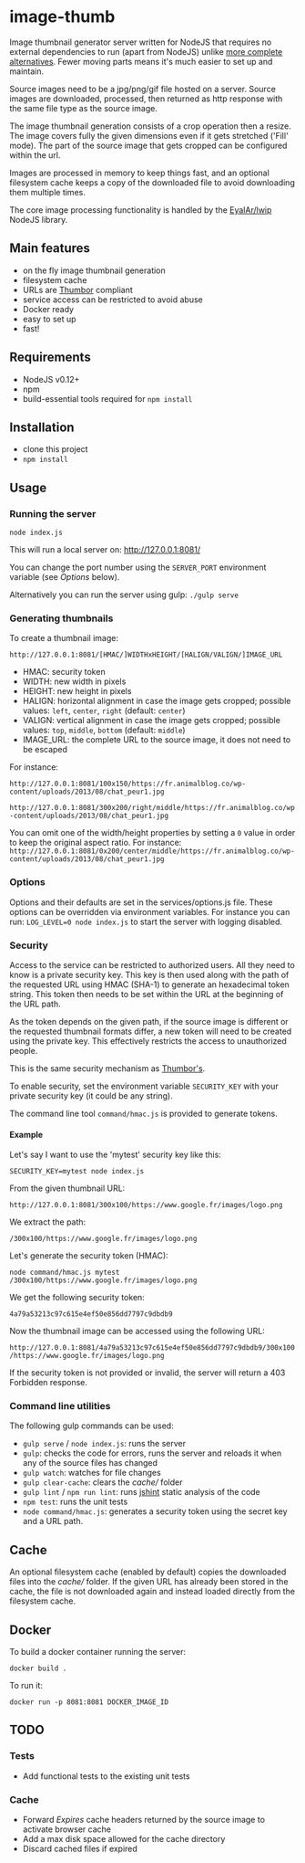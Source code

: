 # image-thumb

Image thumbnail generator server written for NodeJS that requires no external
dependencies to run (apart from NodeJS) unlike
[more complete](https://github.com/thumbor/thumbor/wiki/Requirements)
[alternatives](https://github.com/ssaw/openross#requirements).
Fewer moving parts means it's much easier to set up and maintain.

Source images need to be a jpg/png/gif file hosted on a server. Source
images are downloaded, processed, then returned as http response with the same
file type as the source image.

The image thumbnail generation consists of a crop operation then a resize.
The image covers fully the given dimensions even if it gets stretched ('Fill' mode).
The part of the source image that gets cropped can be configured within the url.

Images are processed in memory to keep things fast, and an optional filesystem
cache keeps a copy of the downloaded file to avoid downloading them multiple
times.

The core image processing functionality is handled by the
[EyalAr/lwip](https://github.com/EyalAr/lwip) NodeJS library.

## Main features

- on the fly image thumbnail generation
- filesystem cache
- URLs are [Thumbor](https://github.com/thumbor/thumbor) compliant
- service access can be restricted to avoid abuse
- Docker ready
- easy to set up
- fast!

## Requirements

- NodeJS v0.12+
- npm
- build-essential tools required for `npm install`

## Installation

- clone this project
- ```npm install```

## Usage

### Running the server

```node index.js```

This will run a local server on: http://127.0.0.1:8081/

You can change the port number using the `SERVER_PORT` environment variable
(see _Options_ below).

Alternatively you can run the server using gulp:
```./gulp serve```

### Generating thumbnails

To create a thumbnail image:

```http://127.0.0.1:8081/[HMAC/]WIDTHxHEIGHT/[HALIGN/VALIGN/]IMAGE_URL```

- HMAC: security token
- WIDTH: new width in pixels
- HEIGHT: new height in pixels
- HALIGN: horizontal alignment in case the image gets cropped; possible values:
`left`, `center`, `right` (default: `center`)
- VALIGN: vertical alignment in case the image gets cropped; possible values:
`top`, `middle`, `bottom` (default: `middle`)
- IMAGE_URL: the complete URL to the source image, it does not need to be escaped

For instance:

`http://127.0.0.1:8081/100x150/https://fr.animalblog.co/wp-content/uploads/2013/08/chat_peur1.jpg`

`http://127.0.0.1:8081/300x200/right/middle/https://fr.animalblog.co/wp-content/uploads/2013/08/chat_peur1.jpg`

You can omit one of the width/height properties by setting a `0` value in order
to keep the original aspect ratio. For instance:
`http://127.0.0.1:8081/0x200/center/middle/https://fr.animalblog.co/wp-content/uploads/2013/08/chat_peur1.jpg`

### Options

Options and their defaults are set in the services/options.js file.
These options can be overridden via environment variables.
For instance you can run: ```LOG_LEVEL=0 node index.js``` to start the server
with logging disabled.

### Security

Access to the service can be restricted to authorized users. All they need to
know is a private security key. This key is then used along with the path of the
requested URL using HMAC (SHA-1) to generate an hexadecimal token string. This
token then needs to be set within the URL at the beginning of the URL path.

As the token depends on the given path, if the source image is different or the
requested thumbnail formats differ, a new token will need to be created using the
private key. This effectively restricts the access to unauthorized people.

This is the same security mechanism as
[Thumbor's](https://github.com/thumbor/thumbor/wiki/Security#stopping-tampering).

To enable security, set the environment variable `SECURITY_KEY` with your private
security key (it could be any string).

The command line tool `command/hmac.js` is provided to generate tokens.

#### Example

Let's say I want to use the 'mytest' security key like this:

`SECURITY_KEY=mytest node index.js`

From the given thumbnail URL:

`http://127.0.0.1:8081/300x100/https://www.google.fr/images/logo.png`

We extract the path:

`/300x100/https://www.google.fr/images/logo.png`

Let's generate the security token (HMAC):

`node command/hmac.js mytest /300x100/https://www.google.fr/images/logo.png`

We get the following security token:

`4a79a53213c97c615e4ef50e856dd7797c9dbdb9`

Now the thumbnail image can be accessed using the following URL:

`http://127.0.0.1:8081/4a79a53213c97c615e4ef50e856dd7797c9dbdb9/300x100/https://www.google.fr/images/logo.png`

If the security token is not provided or invalid, the server will return a 403
Forbidden response.

### Command line utilities

The following gulp commands can be used:
- `gulp serve` / `node index.js`: runs the server
- `gulp`: checks the code for errors, runs the server and reloads it when any of
 the source files has changed
- `gulp watch`: watches for file changes
- `gulp clear-cache`: clears the _cache/_ folder
- `gulp lint` / `npm run lint`: runs [jshint](http://jshint.com/) static analysis of the code
- `npm test`: runs the unit tests
- `node command/hmac.js`: generates a security token using the secret key and a
URL path.

## Cache

An optional filesystem cache (enabled by default) copies the downloaded files into
the _cache/_ folder. If the given URL has already been stored in the cache, the file
is not downloaded again and instead loaded directly from the filesystem cache.

## Docker

To build a docker container running the server:

`docker build .`

To run it:

`docker run -p 8081:8081 DOCKER_IMAGE_ID`

## TODO

### Tests
- Add functional tests to the existing unit tests

### Cache
- Forward _Expires_ cache headers returned by the source image to activate browser cache
- Add a max disk space allowed for the cache directory
- Discard cached files if expired
